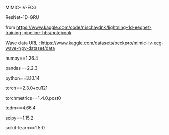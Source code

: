 MIMIC-IV-ECG 

ResNet-1D-GRU 

from https://www.kaggle.com/code/nischaydnk/lightning-1d-eegnet-training-pipeline-hbs/notebook

Wave data URL : https://www.kaggle.com/datasets/beckpro/mimic-iv-ecg-wave-npy-dataset/data

numpy==1.26.4 

pandas==2.2.3

python==3.10.14

torch==2.3.0+cu121

torchmetrics==1.4.0.post0

tqdm==4.66.4

scipy==1.15.2

scikit-learn==1.5.0


